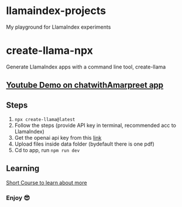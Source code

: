 # llamaindex-projects
My playground for LlamaIndex experiments

# create-llama-npx
Generate LlamaIndex apps with a command line tool, create-llama

## [Youtube Demo on chatwithAmarpreet app](https://www.youtube.com/watch?v=KxY5PQNwk5M)

## Steps
1. `npx create-llama@latest`
2. Follow the steps (provide API key in terminal, recommended acc to LlamaIndex)
3. Get the openai api key from this [link](https://platform.openai.com/api-keys)
4. Upload files inside data folder (bydefault there is one pdf)
5. Cd to app, run `npm run dev`

## Learning
[Short Course to learn about more](https://www.deeplearning.ai/short-courses/javascript-rag-web-apps-with-llamaindex/)


### Enjoy 😎
